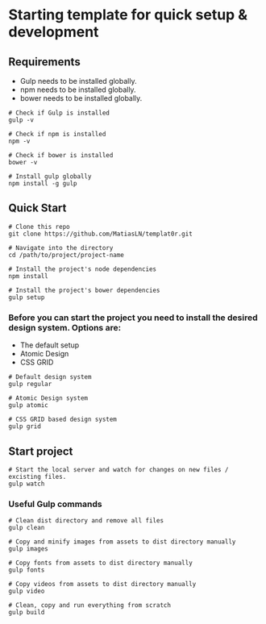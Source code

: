# Starting template for quick setup & development

## Requirements
- Gulp needs to be installed globally.
- npm needs to be installed globally.
- bower needs to be installed globally.

```
# Check if Gulp is installed
gulp -v

# Check if npm is installed
npm -v

# Check if bower is installed
bower -v
```

```
# Install gulp globally
npm install -g gulp
```


## Quick Start

```
# Clone this repo
git clone https://github.com/MatiasLN/templat0r.git

# Navigate into the directory
cd /path/to/project/project-name

# Install the project's node dependencies
npm install

# Install the project's bower dependencies
gulp setup
```


### Before you can start the project you need to install the desired design system. Options are:

- The default setup 
- Atomic Design
- CSS GRID

```
# Default design system
gulp regular

# Atomic Design system
gulp atomic

# CSS GRID based design system
gulp grid
```


## Start project

```
# Start the local server and watch for changes on new files / excisting files.
gulp watch
```


### Useful Gulp commands

```
# Clean dist directory and remove all files
gulp clean

# Copy and minify images from assets to dist directory manually
gulp images

# Copy fonts from assets to dist directory manually
gulp fonts

# Copy videos from assets to dist directory manually
gulp video

# Clean, copy and run everything from scratch
gulp build
```